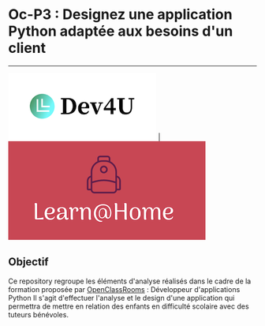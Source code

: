 # Oc-P3 : Designez une application Python adaptée aux besoins d'un client
---
![logo](assets/img/logo_dev4u.png) | ![logo](assets/img/logo_learnhome.png)

## Objectif
Ce repository regroupe les éléments d'analyse réalisés dans le cadre de la formation 
proposée par [OpenClassRooms](https://openclassrooms.com/fr/) : Développeur d'applications Python
Il s'agit d'effectuer l'analyse et le design d'une application qui permettra de mettre en relation 
des enfants en difficulté scolaire avec des tuteurs bénévoles.
